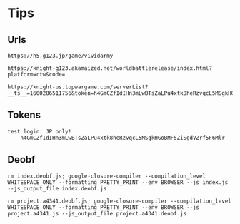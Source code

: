 # Tips

## Urls

    https://h5.g123.jp/game/vividarmy

    https://knight-g123.akamaized.net/worldbattlerelease/index.html?platform=ctw&code=

    https://knight-us.topwargame.com/serverList?__ts__=1600286511756&token=h4GmCZfIdIHn3mLwBTsZaLPu4xtk8heRzvqcL5MSgkHGoBMF5ZiSgdVZrf5F6Mlr&pf=g123&platform=g123&channel=g123_g123&appVersion=1.119.1&tag=1&isTest=0

## Tokens

    test login: JP only!
        h4GmCZfIdIHn3mLwBTsZaLPu4xtk8heRzvqcL5MSgkHGoBMF5ZiSgdVZrf5F6Mlr

## Deobf

    rm index.deobf.js; google-closure-compiler --compilation_level WHITESPACE_ONLY --formatting PRETTY_PRINT --env BROWSER --js index.js --js_output_file index.deobf.js

    rm project.a4341.deobf.js; google-closure-compiler --compilation_level WHITESPACE_ONLY --formatting PRETTY_PRINT --env BROWSER --js project.a4341.js --js_output_file project.a4341.deobf.js
